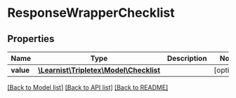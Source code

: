 # ResponseWrapperChecklist

## Properties
Name | Type | Description | Notes
------------ | ------------- | ------------- | -------------
**value** | [**\Learnist\Tripletex\Model\Checklist**](Checklist.md) |  | [optional] 

[[Back to Model list]](../../README.md#documentation-for-models) [[Back to API list]](../../README.md#documentation-for-api-endpoints) [[Back to README]](../../README.md)

